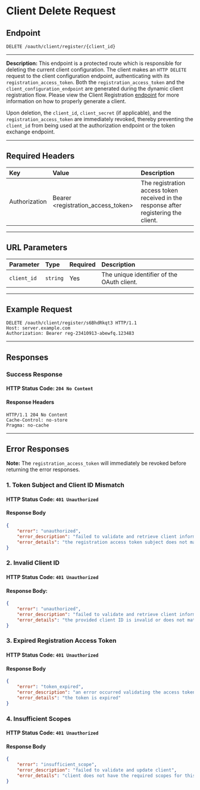 # Client Delete Request

## Endpoint
```
DELETE /oauth/client/register/{client_id}
```

--- 

**Description:**
This endpoint is a protected route which is responsible for deleting the current client configuration. The client makes an `HTTP DELETE` request to the client configuration endpoint, authenticating with its `registration_access_token`. Both the `registration_access_token` and the `client_configuration_endpoint` are generated during the dynamic client registration flow. Please view the Client Registration [endpoint](client_registration.md) for more information on how to properly generate a client.

Upon deletion, the `client_id`, `client_secret` (if applicable), and the `registration_access_token` are immediately revoked, thereby preventing the `client_id` from being used at the authorization endpoint or the token exchange endpoint.

---

## Required Headers
| Key             | Value                              | Description                                                                          |
| :-------------- | :----------------------------      | :------------------------------------------------------------------------------------|
| Authorization   | Bearer <registration_access_token> | The registration access token received in the response after registering the client. |

---

## URL Parameters
| Parameter            | Type          | Required | Description                                                                |
| :--------------------| :-------------| :--------| :--------------------------------------------------------------------------|
| `client_id`            | `string`        | Yes      | The unique identifier of the OAuth client.                                 |

---

## Example Request
```
DELETE /oauth/client/register/s6BhdRkqt3 HTTP/1.1
Host: server.example.com
Authorization: Bearer reg-23410913-abewfq.123483
```

---

## Responses

### Success Response
#### HTTP Status Code: `204 No Content`
#### Response Headers
```
HTTP/1.1 204 No Content
Cache-Control: no-store
Pragma: no-cache
```

---

## Error Responses
**Note:** The `registration_access_token` will immediately be revoked before returning the error responses.

### 1. Token Subject and Client ID Mismatch
#### HTTP Status Code: `401 Unauthorized`
#### Response Body
```json
{
    "error": "unauthorized",
    "error_description": "failed to validate and retrieve client information",
    "error_details": "the registration access token subject does not match with the client ID in the request"
}
```

### 2. Invalid Client ID
#### HTTP Status Code: `401 Unauthorized`
#### Response Body:
```json
{
    "error": "unauthorized",
    "error_description": "failed to validate and retrieve client information",
    "error_details": "the provided client ID is invalid or does not match the registered credentials"
}
```

### 3. Expired Registration Access Token
#### HTTP Status Code: `401 Unauthorized`
#### Response Body
```json
{
    "error": "token_expired",
    "error_description": "an error occurred validating the access token",
    "error_details": "the token is expired"
}
```

### 4. Insufficient Scopes
#### HTTP Status Code: `401 Unauthorized`
#### Response Body
```json
{
    "error": "insufficient_scope",
    "error_description": "failed to validate and update client",
    "error_details": "client does not have the required scopes for this request"
}
```